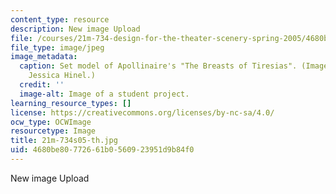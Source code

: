 ```yaml
---
content_type: resource
description: New image Upload
file: /courses/21m-734-design-for-the-theater-scenery-spring-2005/4680be80772661b0560923951d9b84f0_21m-734s05-th.jpg
file_type: image/jpeg
image_metadata:
  caption: Set model of Apollinaire's "The Breasts of Tiresias". (Image courtesy of
    Jessica Hinel.)
  credit: ''
  image-alt: Image of a student project.
learning_resource_types: []
license: https://creativecommons.org/licenses/by-nc-sa/4.0/
ocw_type: OCWImage
resourcetype: Image
title: 21m-734s05-th.jpg
uid: 4680be80-7726-61b0-5609-23951d9b84f0
---
```

New image Upload